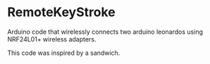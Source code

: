 # RemoteKeyStroke
Arduino code that wirelessly connects two arduino leonardos using NRF24L01+ wireless adapters.

This code was inspired by a sandwich.

